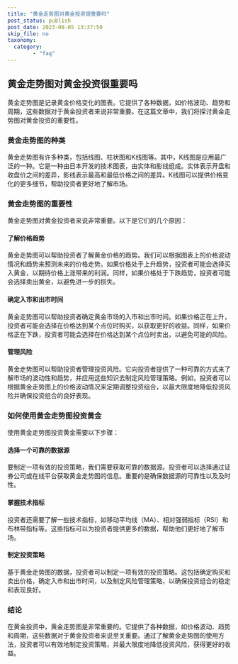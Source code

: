 ```yaml
---
title: "黄金走势图对黄金投资很重要吗"
post_status: publish
post_date: 2023-08-05 13:37:50
skip_file: no
taxonomy:
  category:
        - "faq"
---
```


## 黄金走势图对黄金投资很重要吗

黄金走势图是记录黄金价格变化的图表。它提供了各种数据，如价格波动、趋势和周期，这些数据对于黄金投资者来说非常重要。在这篇文章中，我们将探讨黄金走势图对黄金投资的重要性。

### 黄金走势图的种类

黄金走势图有许多种类，包括线图、柱状图和K线图等。其中，K线图是应用最广泛的一种。它是一种由日本开发的技术图表，由实体和影线组成。实体表示开盘和收盘价之间的差异，影线表示最高和最低价格之间的差异。K线图可以提供价格变化的更多细节，帮助投资者更好地了解市场。

### 黄金走势图的重要性

黄金走势图对黄金投资者来说非常重要。以下是它们的几个原因：

#### 了解价格趋势

黄金走势图可以帮助投资者了解黄金价格的趋势。我们可以根据图表上的价格波动情况和趋势来预测未来的价格走势。如果价格处于上升趋势，投资者可能会选择买入黄金，以期待价格上涨带来的利润。同样，如果价格处于下跌趋势，投资者可能会选择卖出黄金，以避免进一步的损失。

#### 确定入市和出市时间

黄金走势图可以帮助投资者确定黄金市场的入市和出市时间。如果价格正在上升，投资者可能会选择在价格达到某个点位时购买，以获取更好的收益。同样，如果价格正在下跌，投资者可能会选择在价格达到某个点位时卖出，以避免可能的风险。

#### 管理风险

黄金走势图可以帮助投资者管理投资风险。它向投资者提供了一种可靠的方式来了解市场的波动性和趋势，并应用这些知识去制定风险管理策略。例如，投资者可以根据黄金走势图上的价格波动情况来定期调整投资组合，以最大限度地降低投资风险并确保投资组合的良好表现。

### 如何使用黄金走势图投资黄金

使用黄金走势图投资黄金需要以下步骤：

#### 选择一个可靠的数据源

要制定一项有效的投资策略，我们需要获取可靠的数据源。投资者可以选择通过证券公司或在线平台获取黄金走势图的信息。重要的是确保数据源的可靠性以及及时性。

#### 掌握技术指标

投资者还需要了解一些技术指标，如移动平均线（MA）、相对强弱指标（RSI）和布林带指标等。这些指标可以为投资者提供更多的数据，帮助他们更好地了解市场。

#### 制定投资策略

基于黄金走势图的数据，投资者可以制定一项有效的投资策略。这包括确定购买和卖出价格，确定入市和出市时间，以及制定风险管理策略，以确保投资组合的稳定和表现良好。

### 结论

在黄金投资中，黄金走势图是非常重要的。它提供了各种数据，如价格波动、趋势和周期，这些数据对于黄金投资者来说至关重要。通过了解黄金走势图的使用方法，投资者可以有效地制定投资策略，并最大限度地降低投资风险，获得更好的收益。
